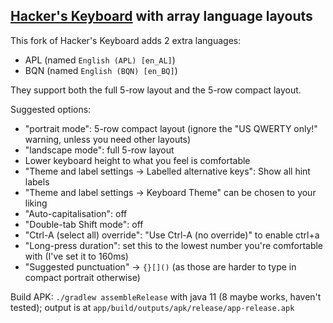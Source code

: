 ## [Hacker's Keyboard](https://play.google.com/store/apps/details?id=org.pocketworkstation.pckeyboard) with array language layouts

This fork of Hacker's Keyboard adds 2 extra languages:

- APL (named `English (APL) [en_AL]`)
- BQN (named `English (BQN) [en_BQ]`)

They support both the full 5-row layout and the 5-row compact layout.

Suggested options:

- "portrait mode": 5-row compact layout (ignore the "US QWERTY only!" warning, unless you need other layouts)
- "landscape mode": full 5-row layout
- Lower keyboard height to what you feel is comfortable
- "Theme and label settings → Labelled alternative keys": Show all hint labels
- "Theme and label settings → Keyboard Theme" can be chosen to your liking
- "Auto-capitalisation": off
- "Double-tab Shift mode": off
- "Ctrl-A (select all) override": "Use Ctrl-A (no override)" to enable ctrl+a
- "Long-press duration": set this to the lowest number you're comfortable with (I've set it to 160ms)
- "Suggested punctuation" → `{}[]()` (as those are harder to type in compact portrait otherwise)

Build APK: `./gradlew assembleRelease` with java 11 (8 maybe works, haven't tested); output is at `app/build/outputs/apk/release/app-release.apk`